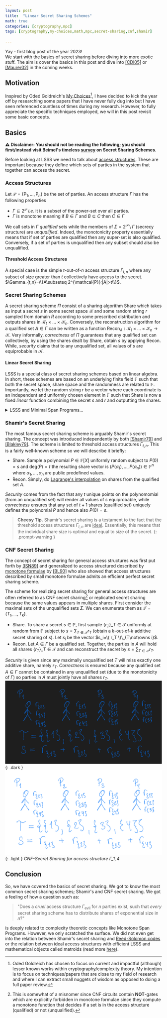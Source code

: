 ```yaml
---
layout: post
title:  "Linear Secret Sharing Schemes"
math: true
categories: [cryptography,mpc]
tags: [cryptography,my-choices,math,mpc,secret-sharing,cnf,shamir]

---
```

Yay - first blog post of the year 2023!  
We start with the basics of secret sharing before diving into more exotic stuff. The aim is cover the basics in this post and dive into [[CDI05]](https://iacr.org/archive/tcc2005/3378_342/3378_342.pdf) or [[Maurer02]](https://crypto.ethz.ch/publications/files/Maurer02b.pdf) in the coming weeks.  

## Motivation
Inspired by Oded Goldreich's [My Choices](https://www.wisdom.weizmann.ac.il/~oded/my-choice.html "Oded's blog")[^1], I have decided to kick the year off by researching some papers that I have never fully dug into but I have seen referenced countless of times during my research. However, to fully appreciate the specific techniques employed, we will in this post revisit some basic concepts.

## Basics
**:warning: Disclaimer: You should not be reading the following; you should first/instead visit Beimel's timeless [survey](https://www.cs.bgu.ac.il/~beimel/Papers/Survey.pdf) on Secret Sharing  Schemes.**

Before looking at LSSS we need to talk about <u>access structures</u>. These are important because they define which sets of parties in the system that together can access the secret. 
### Access Structures
Let $\mathcal{P}=\{\mathsf{P}_1,\ldots,\mathsf{P}_n\}$ be the set of parties.
An access structure $\Gamma$ has the following properties
- $\Gamma\subseteq 2^{\mathcal{P}}$ *i.e.* it is a subset of the power-set over all parties.
- $\Gamma$ is monotone meaning if $B\in\Gamma$ and $B\subseteq C$ then $C\in\Gamma$ 

We call sets in $\Gamma$ *qualified* sets while the members of $\Sigma=2^{\mathcal{P}}\setminus \Gamma$ (secrecy structure) are *unqualified*.
Indeed, the monotonicity property essentially means that if set of parties are qualified then any super-set is also qualified.
Conversely, if a set of parties is unqualified then any subset should also be unqualified.

#### Threshold Access Structures
A special case is the simple $t$-out-of-$n$ access structure $\Gamma_{t,n}$ where any subset of size greater than $t$ collectively have access to the secret.
$\Gamma_{t,n}=\\{A\subseteq 2^{\mathcal{P}}:|A|>t\\}$.

### Secret Sharing Schemes
A secret sharing scheme $\Pi$ consist of a sharing algorithm $\mathsf{Share}$ which takes as input a secret $s$ in some secret space $\mathcal{K}$ and some random string $r$ sampled from domain $R$ according to some prescribed distribution and outputs shares in $\mathcal{K}_1\times\dots\times\mathcal{K}_n$. Conversely, the reconstruction algorithm for a qualified set $A\in\Gamma$ can be written as a function $\mathsf{Recon}_A:\mathcal{K}_1\times\dots\times\mathcal{K}_n\rightarrow \mathcal{K}$. Very informally, *correctness* of $\Pi$ guarantees that any qualified set can collectively, by using the shares dealt by $\mathsf{Share}$, obtain $s$ by applying $\mathsf{Recon}$. While, *security* claims that to any unqualified set, all values of $s$ are equiprobable in $\mathcal{K}$.   

#### Linear Secret Sharing
LSSS is a special class of secret sharing schemes based on linear algebra. In short, these schemes are based on an underlying finite field $\mathbb{F}$ such that both the secret space, share space and the randomness are related to $\mathbb{F}$. Importantly, we let the random string $r$ be a vector where each coordinate is an independent and uniformly chosen element in $\mathbb{F}$ such that $\mathsf{Share}$ is now a fixed *linear* function combining the secret $s$ and $r$ and outputting the shares.   

<details markdown="1"><summary>LSSS and Minimal Span Programs...</summary>
The study of minimum share size necessary while keeping efficient (time polynomial in the number of parties $n$) $\mathsf{Share}$ and $\mathsf{Recon}$ algorithms is related to a concept in complexity theory called Monotone Span Programs (MSP). In fact, an MSP for specific access structure $\Gamma$ implies a linear secret sharing scheme for the same access structure [[KW93]](https://www.math.ias.edu/~avi/PUBLICATIONS/MYPAPERS/KW93/proc.pdf). This relationship is used to show relatively strong lower bounds on the information ratio (share size) for LSSS where the corresponding lower bounds proved for general access structures are seemingly weaker.
</details>

### Shamir's Secret Sharing
The most famous secret sharing scheme is arguably Shamir's secret sharing. The concept was introduced independently by both [[Shamir79]](https://dl.acm.org/doi/pdf/10.1145/359168.359176) and [[Blakley79]](https://services10.ieee.org/idp/SSO.saml2). The scheme is limited to threshold access structures $\Gamma_{t,n}$. This is a fairly well-known scheme so we will describe it briefly: 
- $\mathsf{Share}$. Sample a polynomial $P\in \mathbb{F}[X]$ uniformly random subject to $P(0)=s$ and deg$(P)=t$ the resulting share vector is $(P(\alpha_1),\ldots,P(\alpha_n))\in\mathbb{F}^n$ where $\alpha_1,\ldots,\alpha_n$ are public predefined values.
- $\mathsf{Recon}$. Simply, do [Lagrange's interpolation](https://en.wikipedia.org/wiki/Lagrange_polynomial) on shares from the qualified set $A$.

*Security* comes from the fact that any $t$ unique points on the polynomomial (from an unqualified set) will render all values of $s$ equiprobable, while *correctness* ensures that any set of $t+1$ shares (qualified set) uniquely defines the polynomial $P$ and hence also $P(0)=s$.  
> **Cheesy Tip.** Shamir's secret sharing is a testament to the fact that the threshold access structures $\Gamma_{t,n}$ are <u>ideal</u>. Essentially, this means that the individual share size is optimal and equal to size of the secret.
{: .prompt-warning }

### CNF Secret Sharing
The concept of secret sharing for general access structures was first put forth by [[ISN89]](https://archiv.infsec.ethz.ch/education/as09/secsem/papers/ItSaNi87.pdf) and generalized to access structured described by [monotone formulae](https://en.wikipedia.org/wiki/Monotonic_function#In_Boolean_functions) by [[BL90]](https://viterbi-web.usc.edu/~shanghua/teaching/Fall2014-476/BenalohLeichter.pdf) who also showed that access structures described by small monotone formulae admits an efficient perfect secret sharing scheme.

The scheme for realizing secret sharing for general access structures are often referred to as CNF secret sharing[^2] or replicated secret sharing because the same values appears in multiple shares. First consider the maximal sets of the unqualified sets $\Sigma$. We can enumerate them as $\mathcal{T}=\{T_1,\ldots,T_k\}$. 

- $\mathsf{Share}$. To share a secret $s\in \mathbb{F}$, first sample $\lbrace r_T\rbrace\_{T\in \mathcal{T}}$ uniformly at random from $\mathbb{F}$ subject to $s=\sum_{T\in\mathcal{T}} r_T$ (obtain a $k$-out-of-$k$ additive secret sharing of $s$). Let $s_i$ be the vector $s_i=\( r_T \)\_{T\not\owns i}$.
- $\mathsf{Recon}$. Let $A\in \Gamma$ be a qualified set. Together, the parties in $A$ will hold all shares $\lbrace r_T\rbrace\_{T\in \mathcal{T}}$ and can reconstruct the secret by $s=\sum_{T\in\mathcal{T}} r_T$. 

*Security* is given since any maximally unqualified set $T$ will miss exactly one additive share, namely $r_T$. *Correctness* is ensured because any qualified set $A\in\Gamma$ cannot be contained in any unqualified set (due to the monotonicity of $\Gamma$) so parties in $A$ must jointly have all shares $r_T$.  
![Dark mode only](/assets/img/pblack.png){: .dark }
![Light mode only](/assets/img/pwhite.png){: .light }
_CNF-Secret Sharing for access structure $\Gamma\_{1,4}$_

## Conclusion
So, we have covered the basics of secret sharing. We got to know the most common secret sharing schemes; Shamir's and CNF secret sharing. We got a feeling of how a question such as: 

>"Does a *cruel* access structure $\Gamma_{\mathsf{evil}}$ for $n$ parties exist, such that *every* secret sharing scheme has to distribute shares of exponential size in $n$?"

is deeply related to complexity theoretic concepts like Monotone Span Programs. However, we only scratched the surface. We did not even get into the relation between Shamir's secret sharing and [Reed-Solomon codes](https://en.wikipedia.org/wiki/Reed–Solomon_error_correction) or the relation between ideal access structures with efficient LSSS and mathematical objects called matroids (read more [here](https://web.mat.upc.edu/carles.padro/arc02v03.pdf)).  

[^1]: Oded Goldreich has chosen to focus on current and impactful (although) lesser known works within cryptography/complexity theory. My intention is to focus on techniques/papers that are close to my field of research and where I can extract small nuggets of wisdom as opposed to doing a full paper review.

[^2]: This is somewhat of a misnomer since CNF circuits contain **NOT**-gates which are explicitly forbidden in monotone formulae since they compute a monotone function that decides if a set is in the access structure (qualified) or not (unqualified). 

